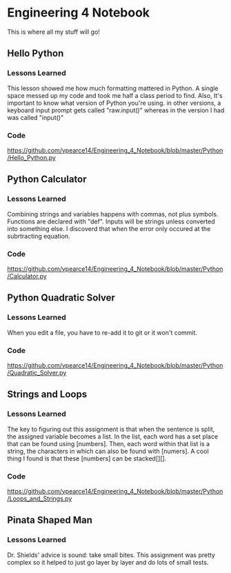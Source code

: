 # Engineering 4 Notebook

This is where all my stuff will go!

## Hello Python

### Lessons Learned

This lesson showed me how much formatting mattered in Python. A single space messed up my code and took me half a class period to find. Also, It's important to know what version of Python you're using. in other versions, a keyboard input prompt gets called "raw.input()" whereas in the version I had was called "input()"

### Code

https://github.com/vpearce14/Engineering_4_Notebook/blob/master/Python/Hello_Python.py

## Python Calculator

### Lessons Learned

Combining strings and variables happens with commas, not plus symbols. Functions are declared with "def". Inputs will be strings unless converted into something else. I discoverd that when the error only occured at the subrtracting equation.

### Code

https://github.com/vpearce14/Engineering_4_Notebook/blob/master/Python/Calculator.py

## Python Quadratic Solver

### Lessons Learned

When you edit a file, you have to re-add it to git or it won't commit. 

### Code

https://github.com/vpearce14/Engineering_4_Notebook/blob/master/Python/Quadratic_Solver.py

## Strings and Loops

### Lessons Learned

The key to figuring out this assignment is that when the sentence is split, the assigned variable becomes a list. In the list, each word has a set place that can be found using [numbers]. Then, each word within that list is a string, the characters in which can also be found with [numers]. A cool thing I found is that these [numbers] can be stacked[][].

### Code

https://github.com/vpearce14/Engineering_4_Notebook/blob/master/Python/Loops_and_Strings.py

## Pinata Shaped Man

### Lessons Learned

Dr. Shields' advice is sound: take small bites. This assignment was pretty complex so it helped to just go layer by layer and do lots of small tests.
